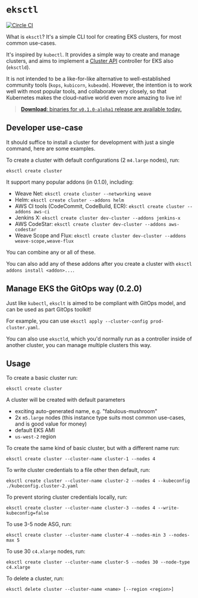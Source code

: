 # `eksctl`

[![Circle CI](https://circleci.com/gh/weaveworks/eksctl/tree/master.svg?style=shield)](https://circleci.com/gh/weaveworks/eksctl/tree/master)

What is `eksctl`? It's a simple CLI tool for creating EKS clusters, for most common use-cases.

It's inspired by `kubectl`. It provides a simple way to create and manage clusters, and aims to implement a [Cluster API](https://github.com/kubernetes-sigs/cluster-api) controller for EKS also (`eksctld`).

It is not intended to be a like-for-like alternative to well-established community tools (`kops`, `kubicorn`, `kubeadm`).
However, the intention is to work well with most popular tools, and collaborate very closely, so that Kubernetes makes the
cloud-native world even more amazing to live in!

> [**Download**: binaries for `v0.1.0-alpha1` release are available today.](https://github.com/weaveworks/eksctl/releases/tag/0.1.0-alpha1)

## Developer use-case

It should suffice to install a cluster for development with just a single command, here are some examples.

To create a cluster with default configurations (2 `m4.large` nodes), run:
```
eksctl create cluster
```

It support many popular addons (in 0.1.0), including:

 * Weave Net: `eksctl create cluster --networking weave`
 * Helm: `eksctl create cluster --addons helm`
 * AWS CI tools (CodeCommit, CodeBuild, ECR): `eksctl create cluster --addons aws-ci`
 * Jenkins X: `eksctl create cluster dev-cluster --addons jenkins-x`
 * AWS CodeStar: `eksctl create cluster dev-cluster --addons aws-codestar`
 * Weave Scope and Flux: `eksctl create cluster dev-cluster --addons weave-scope,weave-flux`

You can combine any or all of these.

You can also add any of these addons after you create a cluster with `eksctl addons install <addon>...`.


## Manage EKS the GitOps way (0.2.0)

Just like `kubectl`, `eksclt` is aimed to be compliant with GitOps model, and can be used as part GitOps toolkit!

For example, you can use `eksctl apply --cluster-config prod-cluster.yaml`.

You can also use `eksctld`, which you'd normally run as a controller inside of another
cluster, you can manage multiple clusters this way.

## Usage

To create a basic cluster run:
```
eksctl create cluster
```
A cluster will be created with default parameters
- exciting auto-generated name, e.g. "fabulous-mushroom"
- 2x `m5.large` nodes (this instance type suits most common use-cases, and is good value for money)
- default EKS AMI
- `us-west-2` region

To create the same kind of basic cluster, but with a different name run:
```
eksctl create cluster --cluster-name cluster-1 --nodes 4
```

To write cluster credentials to a file other then default, run:
```
eksctl create cluster --cluster-name cluster-2 --nodes 4 --kubeconfig ./kubeconfig.cluster-2.yaml
```

To prevent storing cluster credentials locally, run:
```
eksctl create cluster --cluster-name cluster-3 --nodes 4 --write-kubeconfig=false
```

To use 3-5 node ASG, run:
```
eksctl create cluster --cluster-name cluster-4 --nodes-min 3 --nodes-max 5
```

To use 30 `c4.xlarge` nodes, run:
```
eksctl create cluster --cluster-name cluster-5 --nodes 30 --node-type c4.xlarge
```

To delete a cluster, run:
```
eksctl delete cluster --cluster-name <name> [--region <region>]
```

<!-- TODO for 0.2.0
To use more advanced configuration options, [Cluster API](https://github.com/kubernetes-sigs/cluster-api):
```
eksctl apply --cluster-config advanced-cluster.yaml
-->
```
